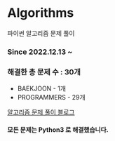 # Algorithms
파이썬 알고리즘 문제 풀이
### Since 2022.12.13 ~
### 해결한 총 문제 수 : 30개
- BAEKJOON - 1개
- PROGRAMMERS - 29개

[알고리즘 문제 풀이 블로그](https://monzheld.tistory.com/category/%E2%8C%A8%EF%B8%8F%20Algorithms)
#### 모든 문제는 Python3 로 해결했습니다.

